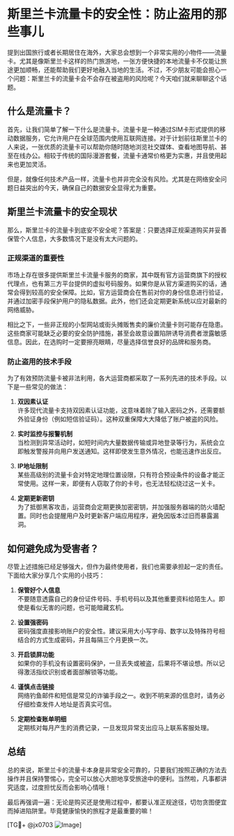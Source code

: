 # 斯里兰卡流量卡的安全性：防止盗用的那些事儿

提到出国旅行或者长期居住在海外，大家总会想到一个非常实用的小物件——流量卡。尤其是像斯里兰卡这样的热门旅游地，一张方便快捷的本地流量卡不仅能让旅途更加顺畅，还能帮助我们更好地融入当地的生活。不过，不少朋友可能会担心一个问题：斯里兰卡的流量卡会不会存在被盗用的风险呢？今天咱们就来聊聊这个话题。

## 什么是流量卡？

首先，让我们简单了解一下什么是流量卡。流量卡是一种通过SIM卡形式提供的移动数据服务，它允许用户在全球范围内使用互联网连接。对于计划前往斯里兰卡的人来说，一张优质的流量卡可以帮助你随时随地浏览社交媒体、查看地图导航、甚至在线办公。相较于传统的国际漫游套餐，流量卡通常价格更为实惠，并且使用起来也更加灵活。

但是，就像任何技术产品一样，流量卡也并非完全没有风险。尤其是在网络安全问题日益突出的今天，确保自己的数据安全显得尤为重要。

## 斯里兰卡流量卡的安全现状

那么，斯里兰卡的流量卡到底安不安全呢？答案是：只要选择正规渠道购买并妥善保管个人信息，大多数情况下是没有太大问题的。

### 正规渠道的重要性

市场上存在很多提供斯里兰卡流量卡服务的商家，其中既有官方运营商旗下的授权代理点，也有第三方平台提供的虚拟号码服务。如果你是从官方渠道购买的话，通常会得到较高的安全保障。比如，官方运营商会在售前对你的身份信息进行验证，并通过加密手段保护用户的隐私数据。此外，他们还会定期更新系统以应对最新的网络威胁。

相比之下，一些非正规的小型网站或街头摊贩售卖的廉价流量卡则可能存在隐患。这些商家可能缺乏必要的安全防护措施，甚至会故意设置陷阱诱导消费者泄露敏感信息。因此，在选购时一定要擦亮眼睛，尽量选择信誉良好的品牌和服务商。

### 防止盗用的技术手段

为了有效预防流量卡被非法利用，各大运营商都采取了一系列先进的技术手段。以下是一些常见的做法：

1. **双因素认证**  
   许多现代流量卡支持双因素认证功能，这意味着除了输入密码之外，还需要额外验证身份（例如短信验证码）。这种双重保障大大降低了账户被盗的风险。
   
2. **实时监控与报警机制**  
   当检测到异常活动时，如短时间内大量数据传输或异地登录等行为，系统会立即触发警报并向用户发送通知。这样即使发生意外情况，也能迅速作出反应。
   
3. **IP地址限制**  
   某些高级别的流量卡会对特定地理位置设限，只有符合预设条件的设备才能正常使用。这样一来，即便有人窃取了你的卡号，也无法轻松绕过这一关卡。
   
4. **定期更新密钥**  
   为了抵御黑客攻击，运营商会定期更换加密密钥，并加强服务器端的防火墙配置。同时也会提醒用户及时更新客户端应用程序，避免因版本过旧而暴露漏洞。

## 如何避免成为受害者？

尽管上述措施已经足够强大，但作为最终使用者，我们也需要承担起一定的责任。下面给大家分享几个实用的小技巧：

1. **保管好个人信息**  
   不要随意透露自己的身份证件号码、手机号码以及其他重要资料给陌生人。即使是看似无害的问题，也可能暗藏玄机。

2. **设置强密码**  
   密码强度直接影响账户的安全性。建议采用大小写字母、数字以及特殊符号相结合的方式生成密码，并且每隔三个月更换一次。

3. **开启锁屏功能**  
   如果你的手机没有设置密码保护，一旦丢失或被盗，后果将不堪设想。所以记得激活指纹识别或者面部解锁等功能。

4. **谨慎点击链接**  
   网络钓鱼邮件和短信是常见的诈骗手段之一。收到不明来源的信息时，请务必仔细检查发件人地址是否真实可信。

5. **定期检查账单明细**  
   定期核对每月产生的消费记录，一旦发现异常支出应马上联系客服处理。

## 总结

总的来说，斯里兰卡的流量卡本身是非常安全可靠的，只要我们按照正确的方法去操作并且保持警惕心，完全可以放心大胆地享受旅途中的便利。当然啦，凡事都讲究适度，过度担忧反而会影响心情哦！

最后再强调一遍：无论是购买还是使用过程中，都要认准正规途径，切勿贪图便宜而掉进陷阱里。毕竟健康愉快的旅程才是最重要的嘛！

[TG💪+ @jx0703 ![Image](https://github.com/user-attachments/assets/dbca1d08-cadb-493c-b0ec-ad6f7a83f270)]